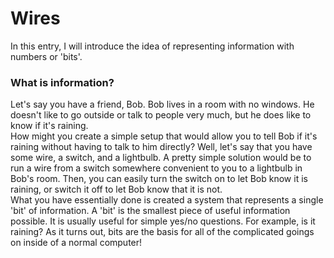 # Wires #

In this entry, I will introduce the idea of representing information with numbers or 'bits'.

### What is information? ###
Let's say you have a friend, Bob. 
Bob lives in a room with no windows. 
He doesn't like to go outside or talk to people very much, but he does like to know if it's raining.  
How might you create a simple setup that would allow you to tell Bob if it's raining without having to talk to him directly?
Well, let's say that you have some wire, a switch, and a lightbulb. 
A pretty simple solution would be to run a wire from a switch somewhere convenient to you to a lightbulb in Bob's room. 
Then, you can easily turn the switch on to let Bob know it is raining, or switch it off to let Bob know that it is not.  
What you have essentially done is created a system that represents a single 'bit' of information. A 'bit' is the smallest piece of useful information possible. It is usually useful for simple yes/no questions. For example, is it raining?
As it turns out, bits are the basis for all of the complicated goings on inside of a normal computer!
